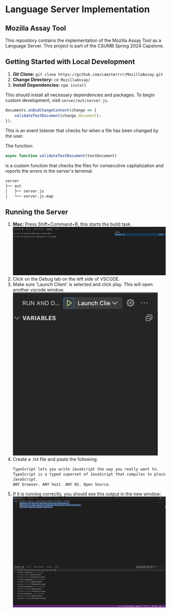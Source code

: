 # Language Server Implementation

## Mozilla Assay Tool

This repository contains the implementation of the Mozilla Assay Tool as a Language Server. This project is part of the CSUMB Spring 2024 Capstone.

## Getting Started with Local Development

1. **Git Clone:** `git clone https://github.com/camsterrrr/MozillaAssay.git`
2. **Change Directory:** `cd MozillaAssay/`
3. **Install Dependencies:** `npm install`

This should install all necessary dependencies and packages. To begin custom development, visit `server/out/server.js`.

```javascript
documents.onDidChangeContent(change => {
    validateTextDocument(change.document);
});
```

This is an event listener that checks for when a file has been changed by the user.

The function:

```javascript
async function validateTextDocument(textDocument)
```

is a custom function that checks the files for consecutive capitalization and reports the errors in the server's terminal.

```
server
├── out
│   ├── server.js
│   └── server.js.map
```

## Running the Server

1. **Mac:** Press Shift+Command+B, this starts the build task.
   ![Build Task](img/Build_task.png)
2. Click on the Debug tab on the left side of VSCODE.
3. Make sure 'Launch Client' is selected and click play. This will open another vscode window.
   ![Debug Launch Client](img/Debug_LaunchClient.png)
4. Create a .txt file and paste the following:
   ```
   TypeScript lets you write JavaScript the way you really want to.
   TypeScript is a typed superset of JavaScript that compiles to plain JavaScript.
   ANY browser. ANY host. ANY OS. Open Source.
   ```
5. If it is running correctly, you should see this output in the new window:
   ![Test Output](img/test.png)